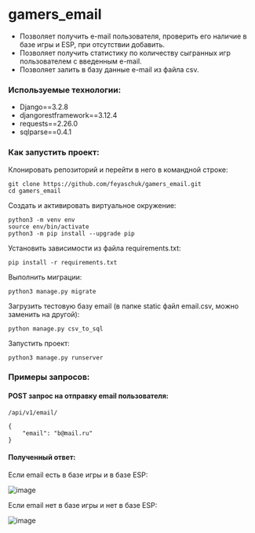 # gamers_email
* Позволяет получить e-mail пользователя, проверить его наличие в базе игры и ESP, при отсутствии добавить.
* Позволяет получить статистику по количеству сыгранных игр пользователем с введенным e-mail.
* Позволяет залить в базу данные e-mail из файла csv.

### Используемые технологии:
* Django==3.2.8
* djangorestframework==3.12.4
* requests==2.26.0
* sqlparse==0.4.1

### Как запустить проект:

Клонировать репозиторий и перейти в него в командной строке:
```
git clone https://github.com/feyaschuk/gamers_email.git
cd gamers_email
```
Cоздать и активировать виртуальное окружение:
```
python3 -m venv env
source env/bin/activate
python3 -m pip install --upgrade pip
```
Установить зависимости из файла requirements.txt:
```
pip install -r requirements.txt
```
Выполнить миграции:
```
python3 manage.py migrate
```
Загрузить тестовую базу email (в папке static файл email.сsv, можно заменить на другой):
```
python manage.py csv_to_sql
```
Запустить проект:
```
python3 manage.py runserver
```
### Примеры запросов:

#### POST запрос на отправку email пользователя:
```
/api/v1/email/
```
```
{
    "email": "b@mail.ru"
}
```
#### Полученный ответ:
Если email есть в базе игры и в базе ESP:

![image](https://user-images.githubusercontent.com/81573309/138612611-0bf4f88d-b053-4612-a05e-4d91468151df.png)

Если email нет в базе игры и нет в базе ESP:

![image](https://user-images.githubusercontent.com/81573309/138612688-75e9a915-35bc-419c-81df-5eb7e8145191.png)
